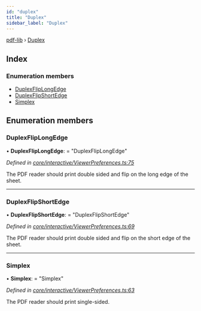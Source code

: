 ```yaml
---
id: "duplex"
title: "Duplex"
sidebar_label: "Duplex"
---
```


[pdf-lib](../index.md) › [Duplex](duplex.md)

## Index

### Enumeration members

* [DuplexFlipLongEdge](duplex.md#duplexfliplongedge)
* [DuplexFlipShortEdge](duplex.md#duplexflipshortedge)
* [Simplex](duplex.md#simplex)

## Enumeration members

###  DuplexFlipLongEdge

• **DuplexFlipLongEdge**: = "DuplexFlipLongEdge"

*Defined in [core/interactive/ViewerPreferences.ts:75](https://github.com/Hopding/pdf-lib/blob/d213f92/src/core/interactive/ViewerPreferences.ts#L75)*

The PDF reader should print double sided and flip on the long edge of the
sheet.

___

###  DuplexFlipShortEdge

• **DuplexFlipShortEdge**: = "DuplexFlipShortEdge"

*Defined in [core/interactive/ViewerPreferences.ts:69](https://github.com/Hopding/pdf-lib/blob/d213f92/src/core/interactive/ViewerPreferences.ts#L69)*

The PDF reader should print double sided and flip on the short edge of the
sheet.

___

###  Simplex

• **Simplex**: = "Simplex"

*Defined in [core/interactive/ViewerPreferences.ts:63](https://github.com/Hopding/pdf-lib/blob/d213f92/src/core/interactive/ViewerPreferences.ts#L63)*

The PDF reader should print single-sided.
